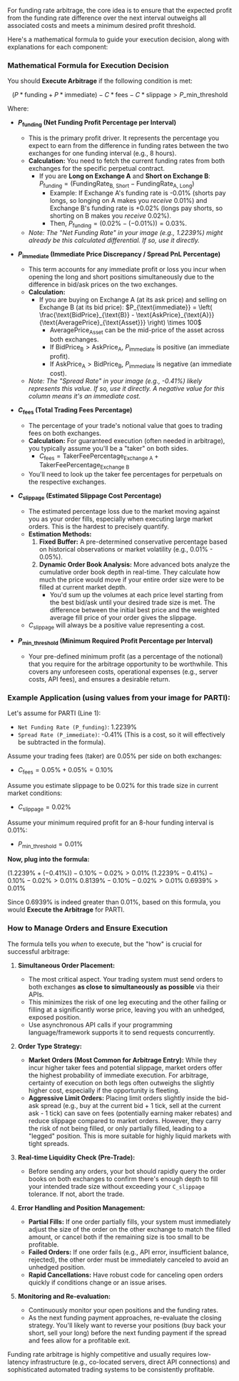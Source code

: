 For funding rate arbitrage, the core idea is to ensure that the expected profit from the funding rate difference over the next interval outweighs all associated costs and meets a minimum desired profit threshold.

Here's a mathematical formula to guide your execution decision, along with explanations for each component:

### Mathematical Formula for Execution Decision

You should **Execute Arbitrage** if the following condition is met:

$$ (P*{\text{funding}} + P*{\text{immediate}}) - C*{\text{fees}} - C*{\text{slippage}} > P\_{\text{min_threshold}} $$

Where:

-   **$P_{\text{funding}}$ (Net Funding Profit Percentage per Interval)**

    -   This is the primary profit driver. It represents the percentage you expect to earn from the difference in funding rates between the two exchanges for one funding interval (e.g., 8 hours).
    -   **Calculation:** You need to fetch the current funding rates from both exchanges for the specific perpetual contract.
        -   If you are **Long on Exchange A** and **Short on Exchange B**:
            $P_{\text{funding}} = (\text{FundingRate}_{\text{B, Short}} - \text{FundingRate}_{\text{A, Long}})$
            -   Example: If Exchange A's funding rate is -0.01% (shorts pay longs, so longing on A makes you _receive_ 0.01%) and Exchange B's funding rate is +0.02% (longs pay shorts, so shorting on B makes you _receive_ 0.02%).
            -   Then, $P_{\text{funding}} = (0.02\% - (-0.01\%)) = 0.03\%$.
    -   _Note: The "Net Funding Rate" in your image (e.g., 1.2239%) might already be this calculated differential. If so, use it directly._

-   **$P_{\text{immediate}}$ (Immediate Price Discrepancy / Spread PnL Percentage)**

    -   This term accounts for any immediate profit or loss you incur when opening the long and short positions simultaneously due to the difference in bid/ask prices on the two exchanges.
    -   **Calculation:**
        -   If you are buying on Exchange A (at its ask price) and selling on Exchange B (at its bid price):
            $P_{\text{immediate}} = \left( \frac{\text{BidPrice}_{\text{B}} - \text{AskPrice}_{\text{A}}}{\text{AveragePrice}_{\text{Asset}}} \right) \times 100$
            -   $\text{AveragePrice}_{\text{Asset}}$ can be the mid-price of the asset across both exchanges.
            -   If $\text{BidPrice}_{\text{B}} > \text{AskPrice}_{\text{A}}$, $P_{\text{immediate}}$ is positive (an immediate profit).
            -   If $\text{AskPrice}_{\text{A}} > \text{BidPrice}_{\text{B}}$, $P_{\text{immediate}}$ is negative (an immediate cost).
    -   _Note: The "Spread Rate" in your image (e.g., -0.41%) likely represents this value. If so, use it directly. A negative value for this column means it's an immediate cost._

-   **$C_{\text{fees}}$ (Total Trading Fees Percentage)**

    -   The percentage of your trade's notional value that goes to trading fees on both exchanges.
    -   **Calculation:** For guaranteed execution (often needed in arbitrage), you typically assume you'll be a "taker" on both sides.
        -   $C_{\text{fees}} = \text{TakerFeePercentage}_{\text{Exchange A}} + \text{TakerFeePercentage}_{\text{Exchange B}}$
    -   You'll need to look up the taker fee percentages for perpetuals on the respective exchanges.

-   **$C_{\text{slippage}}$ (Estimated Slippage Cost Percentage)**

    -   The estimated percentage loss due to the market moving against you as your order fills, especially when executing large market orders. This is the hardest to precisely quantify.
    -   **Estimation Methods:**
        1.  **Fixed Buffer:** A pre-determined conservative percentage based on historical observations or market volatility (e.g., 0.01% - 0.05%).
        2.  **Dynamic Order Book Analysis:** More advanced bots analyze the cumulative order book depth in real-time. They calculate how much the price would move if your entire order size were to be filled at current market depth.
            -   You'd sum up the volumes at each price level starting from the best bid/ask until your desired trade size is met. The difference between the initial best price and the weighted average fill price of your order gives the slippage.
    -   $C_{\text{slippage}}$ will always be a positive value representing a cost.

-   **$P_{\text{min\_threshold}}$ (Minimum Required Profit Percentage per Interval)**
    -   Your pre-defined minimum profit (as a percentage of the notional) that you require for the arbitrage opportunity to be worthwhile. This covers any unforeseen costs, operational expenses (e.g., server costs, API fees), and ensures a desirable return.

### Example Application (using values from your image for PARTI):

Let's assume for PARTI (Line 1):

-   `Net Funding Rate (P_funding)`: 1.2239%
-   `Spread Rate (P_immediate)`: -0.41% (This is a cost, so it will effectively be subtracted in the formula).

Assume your trading fees (taker) are 0.05% per side on both exchanges:

-   $C_{\text{fees}} = 0.05\% + 0.05\% = 0.10\%$

Assume you estimate slippage to be 0.02% for this trade size in current market conditions:

-   $C_{\text{slippage}} = 0.02\%$

Assume your minimum required profit for an 8-hour funding interval is 0.01%:

-   $P_{\text{min\_threshold}} = 0.01\%$

**Now, plug into the formula:**

$(1.2239\% + (-0.41\%)) - 0.10\% - 0.02\% > 0.01\%$
$(1.2239\% - 0.41\%) - 0.10\% - 0.02\% > 0.01\%$
$0.8139\% - 0.10\% - 0.02\% > 0.01\%$
$0.6939\% > 0.01\%$

Since $0.6939\%$ is indeed greater than $0.01\%$, based on this formula, you would **Execute the Arbitrage** for PARTI.

### How to Manage Orders and Ensure Execution

The formula tells you _when_ to execute, but the "how" is crucial for successful arbitrage:

1.  **Simultaneous Order Placement:**

    -   The most critical aspect. Your trading system must send orders to both exchanges **as close to simultaneously as possible** via their APIs.
    -   This minimizes the risk of one leg executing and the other failing or filling at a significantly worse price, leaving you with an unhedged, exposed position.
    -   Use asynchronous API calls if your programming language/framework supports it to send requests concurrently.

2.  **Order Type Strategy:**

    -   **Market Orders (Most Common for Arbitrage Entry):** While they incur higher taker fees and potential slippage, market orders offer the highest probability of immediate execution. For arbitrage, certainty of execution on both legs often outweighs the slightly higher cost, especially if the opportunity is fleeting.
    -   **Aggressive Limit Orders:** Placing limit orders slightly inside the bid-ask spread (e.g., buy at the current bid + 1 tick, sell at the current ask - 1 tick) can save on fees (potentially earning maker rebates) and reduce slippage compared to market orders. However, they carry the risk of not being filled, or only partially filled, leading to a "legged" position. This is more suitable for highly liquid markets with tight spreads.

3.  **Real-time Liquidity Check (Pre-Trade):**

    -   Before sending any orders, your bot should rapidly query the order books on both exchanges to confirm there's enough depth to fill your intended trade size without exceeding your `C_slippage` tolerance. If not, abort the trade.

4.  **Error Handling and Position Management:**

    -   **Partial Fills:** If one order partially fills, your system must immediately adjust the size of the order on the other exchange to match the filled amount, or cancel both if the remaining size is too small to be profitable.
    -   **Failed Orders:** If one order fails (e.g., API error, insufficient balance, rejected), the other order must be immediately canceled to avoid an unhedged position.
    -   **Rapid Cancellations:** Have robust code for canceling open orders quickly if conditions change or an issue arises.

5.  **Monitoring and Re-evaluation:**
    -   Continuously monitor your open positions and the funding rates.
    -   As the next funding payment approaches, re-evaluate the closing strategy. You'll likely want to reverse your positions (buy back your short, sell your long) before the next funding payment if the spread and fees allow for a profitable exit.

Funding rate arbitrage is highly competitive and usually requires low-latency infrastructure (e.g., co-located servers, direct API connections) and sophisticated automated trading systems to be consistently profitable.
